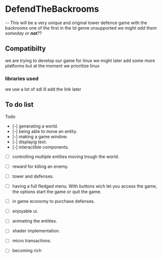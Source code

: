 # DefendTheBackrooms
--
This will be a very unique and original tower defence game with the backrooms one of the first in the td genre unsupported
*we might add them someday or **not**??*
## Compatibilty
we are trying to develop our game for linux we might later add some more platforms but at the moment we prioritize linux

### libraries used 
we use a lot of sdl ill add the link later 

## To do list

Todo
 - [-] generating a world.
 - [-] being able to move an entity.
 - [-] making a game window.
 - [-] displayig text.
 - [-] interactible components.
 - [ ] controlling multiple entities moving trough the world.
 - [ ] reward for killing an enemy.
 - [ ] tower and defenses.
 - [ ] having a full fledged menu. With buttons wich let you access the game, the options start the game or quit the game.
 - [ ] in game economy to purchase defenses.
 - [ ] enjoyable ui. 
 - [ ] animating the entities.
 - [ ] shader implementation. 
 - [ ] micro transactions.
 - [ ] becoming rich
 





